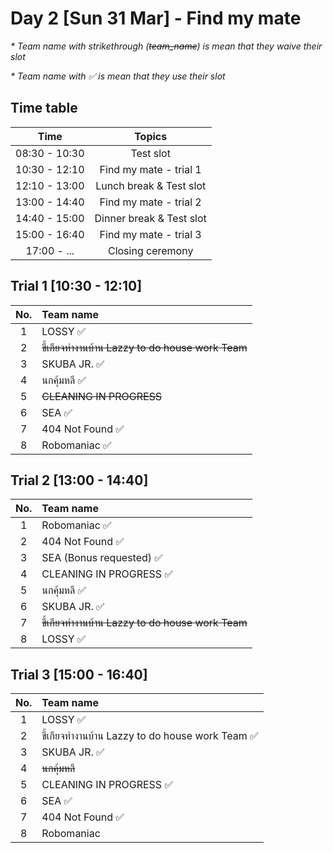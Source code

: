 # Day 2 [Sun 31 Mar] - Find my mate

<em> * Team name with strikethrough (~~team_name~~) is mean that they waive their slot </em>

<em> * Team name with ✅ is mean that they use their slot </em>

## Time table

|   Time              |     Topics                                  |
|:-------------------:|:-------------------------------------------:|
|    08:30 - 10:30    |     Test slot                               |
|    10:30 - 12:10    |     Find my mate - trial 1                  |
|    12:10 - 13:00    |     Lunch break & Test slot                 |
|    13:00 - 14:40    |     Find my mate - trial 2                  |
|    14:40 - 15:00    |     Dinner break & Test slot                |
|    15:00 - 16:40    |     Find my mate - trial 3                  |
|    17:00 - ...      |     Closing ceremony                        |


## Trial 1 [10:30 - 12:10]

|   No.     |      Team name                                            |    
|:---------:|:---------------------------------------------------------|   
|     1     |       LOSSY ✅                                             |  
|     2     |       ~~ขี้เกียจทำงานบ้าน Lazzy to do house work Team~~           | 
|     3     |       SKUBA JR. ✅                                         |
|     4     |       นกคุ้มหลี ✅                                            |
|     5     |       ~~CLEANING IN PROGRESS~~                              |
|     6     |       SEA  ✅                                              |
|     7     |       404 Not Found  ✅                                    |
|     8     |       Robomaniac ✅                                        |


## Trial 2 [13:00 - 14:40]

|   No.     |      Team name                                            |    
|:---------:|:---------------------------------------------------------|   
|     1     |       Robomaniac ✅                                        |
|     2     |       404 Not Found ✅                                     |
|     3     |       SEA (Bonus requested) ✅                             |
|     4     |       CLEANING IN PROGRESS  ✅                             |
|     5     |       นกคุ้มหลี  ✅                                           |
|     6     |       SKUBA JR. ✅                                         |
|     7     |       ~~ขี้เกียจทำงานบ้าน Lazzy to do house work Team~~           | 
|     8     |       LOSSY  ✅                                            |  

## Trial 3 [15:00 - 16:40]

|   No.     |      Team name                                            |    
|:---------:|:---------------------------------------------------------|   
|     1     |       LOSSY ✅                                             |  
|     2     |       ขี้เกียจทำงานบ้าน Lazzy to do house work Team  ✅        | 
|     3     |       SKUBA JR. ✅                                         |
|     4     |       ~~นกคุ้มหลี~~                                              |
|     5     |       CLEANING IN PROGRESS ✅                              |
|     6     |       SEA  ✅                                              |
|     7     |       404 Not Found ✅                                     |
|     8     |       Robomaniac                                          |